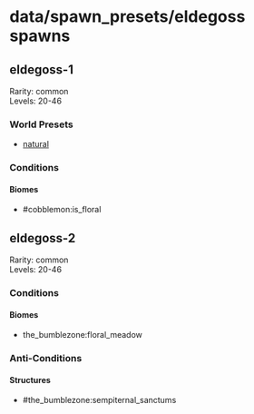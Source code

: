# data/spawn_presets/eldegoss spawns  
  
## eldegoss-1  
Rarity: common  
Levels: 20-46  
  
### World Presets  
* [natural](/data/world_presets/natural.md)  
  
### Conditions  
  
#### Biomes  
  * #cobblemon:is_floral
  
  
## eldegoss-2  
Rarity: common  
Levels: 20-46  
  
### Conditions  
  
#### Biomes  
  * the_bumblezone:floral_meadow
  
  
### Anti-Conditions  
  
#### Structures  
  * #the_bumblezone:sempiternal_sanctums
  
